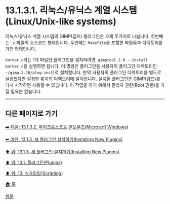 # 13.1.3.1. 리눅스/유닉스 계열 시스템(Linux/Unix-like systems)
리눅스/유닉스 계열 시스템의 GIMP(김프) 플러그인은 크게 두가지로 나뉩니다. 첫번째는 `.c` 파일의 소스코드 형태입니다. 두번째는 `Makefile`을 포함한 파일들과 디렉토리를 가진 형태입니다.

`borker.c`라는 1개 파일인 플러그인을 설치하려면, `gimptool-2.0 --install borker.c`을 실행하면 됩니다. 이 명령은 플러그인을 사용자의 플러그인 디렉토리인 `~/gimp-2.10/plug-ins`으로 설치합니다. 만약 사용자의 플러그인 디렉토리를 별도로 설정했다면 설정한 위치의 디렉토리에 설치됩니다. 설치된 플러그인은 GIMP(김프)를 다시 시작하면 사용할 수 있습니다. 이 작업을 하기 위해서 관리자 권한(Root 권한)을 가질 필요는 없습니다.

***

## 다른 페이지로 가기

[➡️ 다음: 13.1.3.2. 마이크로소프트 윈도우즈(Microsoft Windows)](./13-01-03-02-microsoft_windows.md)

[⬅️ 이전: 13.1.3. 새 플러그인 설치하기(Installing New Plugins)](./13-01-03-00-installing_new_plugins.md)

[⬆️ 위: 13.1.3. 새 플러그인 설치하기(Installing New Plugins)](./13-01-03-00-installing_new_plugins.md)

[⬆️ 위: 13.1. 플러그인(Plugins)](./13-01-00-plugins.md)

[⬆️ 위: 13. 스크립팅(Scripting)](./13-00-scripting.md)

[🏠 홈](./00-home.md)

[원문](https://docs.gimp.org/2.10/ko/gimp-scripting.html#idm9427)
